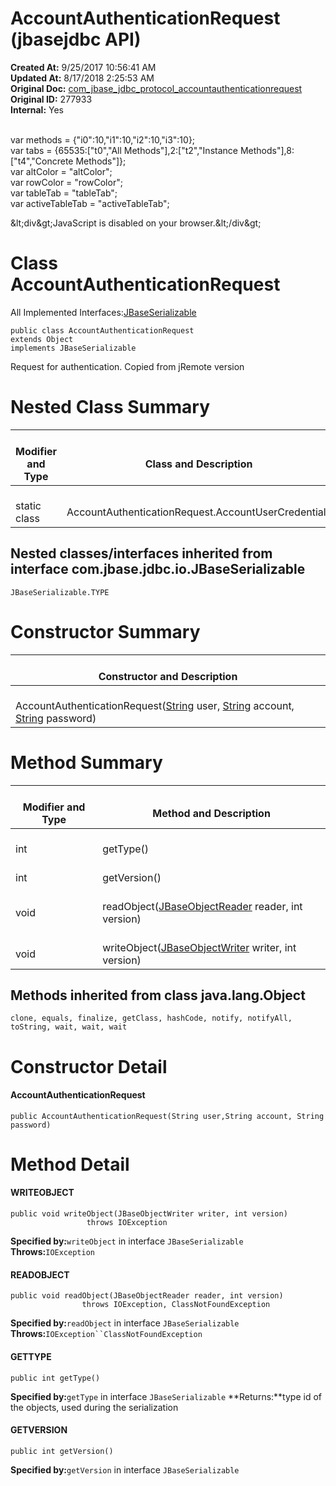 # AccountAuthenticationRequest (jbasejdbc API)

**Created At:** 9/25/2017 10:56:41 AM  
**Updated At:** 8/17/2018 2:25:53 AM  
**Original Doc:** [com_jbase_jdbc_protocol_accountauthenticationrequest](https://docs.jbase.com/39240-protocol/com_jbase_jdbc_protocol_accountauthenticationrequest)  
**Original ID:** 277933  
**Internal:** Yes  

<!--<br>    try {<br>        if (location.href.indexOf('is-external=true') == -1) {<br>            parent.document.title="AccountAuthenticationRequest (jbasejdbc   API)";<br>        }<br>    }<br>    catch(err) {<br>    }<br>//--><br>var methods = {"i0":10,"i1":10,"i2":10,"i3":10};<br>var tabs = {65535:["t0","All Methods"],2:["t2","Instance Methods"],8:["t4","Concrete Methods"]};<br>var altColor = "altColor";<br>var rowColor = "rowColor";<br>var tableTab = "tableTab";<br>var activeTableTab = "activeTableTab";&amp;lt;div&amp;gt;JavaScript is disabled on your browser.&amp;lt;/div&amp;gt;


# Class AccountAuthenticationRequest
All Implemented Interfaces:[JBaseSerializable](./../../io/jbaseserializable-%28jbasejdbc-api%29 "interface in com.jbase.jdbc.io")
```
public class AccountAuthenticationRequest
extends Object
implements JBaseSerializable
```

Request for authentication. Copied from jRemote version




# Nested Class Summary


| <br>Modifier and Type<br> | <br>Class and Description<br> |
| --- | --- |
| <br>static class<br> | <br>AccountAuthenticationRequest.AccountUserCredentials<br> |




### 


## Nested classes/interfaces inherited from interface com.jbase.jdbc.io.JBaseSerializable
`JBaseSerializable.TYPE`






### 


# Constructor Summary


| <br>Constructor and Description<br> |
| --- |
| <br>AccountAuthenticationRequest([String](http://java.sun.com/j2se/1.5.0/docs/api/java/lang/String.html?is-external=true "class or interface in java.lang") user, [String](http://java.sun.com/j2se/1.5.0/docs/api/java/lang/String.html?is-external=true "class or interface in java.lang") account, [String](http://java.sun.com/j2se/1.5.0/docs/api/java/lang/String.html?is-external=true "class or interface in java.lang") password)<br> |






# Method Summary


| <br>Modifier and Type<br> | <br>Method and Description<br> |
| --- | --- |
| <br>int<br> | <br>getType()<br> |
| <br>int<br> | <br>getVersion()<br> |
| <br>void<br> | <br>readObject([JBaseObjectReader](./../../io/jbaseobjectreader-%28jbasejdbc-api%29 "interface in com.jbase.jdbc.io") reader, int version)<br> |
| <br>void<br> | <br>writeObject([JBaseObjectWriter](./../../io/jbaseobjectwriter-%28jbasejdbc-api%29 "interface in com.jbase.jdbc.io") writer, int version)<br> |




### 


## Methods inherited from class java.lang.Object
`clone, equals, finalize, getClass, hashCode, notify, notifyAll, toString, wait, wait, wait`

# Constructor Detail

#### **AccountAuthenticationRequest**

```
public AccountAuthenticationRequest(String user,String account, String password)
```



# Method Detail

#### **WRITEOBJECT**

```
public void writeObject(JBaseObjectWriter writer, int version)
                 throws IOException
```

**Specified by:**`writeObject` in interface `JBaseSerializable`
**Throws:**`IOException`


#### **READOBJECT**

```
public void readObject(JBaseObjectReader reader, int version)
                throws IOException, ClassNotFoundException
```

**Specified by:**`readObject` in interface `JBaseSerializable`
**Throws:**`IOException``ClassNotFoundException`
#### 


#### 


#### GETTYPE

```
public int getType()
```

**Specified by:**`getType` in interface `JBaseSerializable`
**Returns:**type id of the objects, used during the serialization
#### 




#### **GETVERSION**

```
public int getVersion()
```

**Specified by:**`getVersion` in interface `JBaseSerializable`
